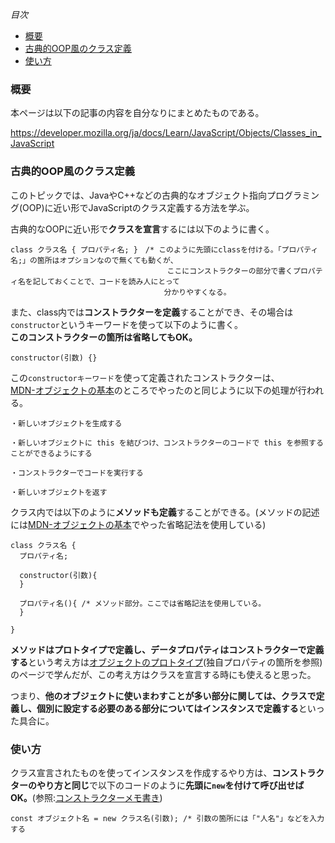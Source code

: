 *目次*
* [概要](#概要)
* [古典的OOP風のクラス定義](#古典的OOP風のクラス定義)
* [使い方](#使い方)

### 概要

本ページは以下の記事の内容を自分なりにまとめたものである。

https://developer.mozilla.org/ja/docs/Learn/JavaScript/Objects/Classes_in_JavaScript

### 古典的OOP風のクラス定義

このトピックでは、JavaやC++などの古典的なオブジェクト指向プログラミング(OOP)に近い形でJavaScriptのクラス定義する方法を学ぶ。

古典的なOOPに近い形で**クラスを宣言**するには以下のように書く。

```
class クラス名 { プロパティ名; }　/* このように先頭にclassを付ける。「プロパティ名;」の箇所はオプションなので無くても動くが、
                                   ここにコンストラクターの部分で書くプロパティ名を記しておくことで、コードを読み人にとって
　　　　　                          分かりやすくなる。
```

また、class内では**コンストラクターを定義**することができ、その場合は`constructor`というキーワードを使って以下のように書く。  
**このコンストラクターの箇所は省略してもOK。**

```
constructor(引数) {}
```

この`constructorキーワード`を使って定義されたコンストラクターは、  
[MDN-オブジェクトの基本](https://github.com/ren-github-account/Today-I-Learned/blob/main/JavaScript/MDN-%E3%82%AA%E3%83%96%E3%82%B8%E3%82%A7%E3%82%AF%E3%83%88%E3%81%AE%E5%9F%BA%E6%9C%AC.md#%E3%82%B3%E3%83%B3%E3%82%B9%E3%83%88%E3%83%A9%E3%82%AF%E3%82%BF%E3%83%BC%E3%81%AE%E5%B0%8E%E5%85%A5)のところでやったのと同じように以下の処理が行われる。

```
・新しいオブジェクトを生成する

・新しいオブジェクトに this を結びつけ、コンストラクターのコードで this を参照することができるようにする

・コンストラクターでコードを実行する

・新しいオブジェクトを返す
```

クラス内では以下のように**メソッドも定義**することができる。(メソッドの記述には[MDN-オブジェクトの基本](https://github.com/ren-github-account/Today-I-Learned/blob/main/JavaScript/MDN-%E3%82%AA%E3%83%96%E3%82%B8%E3%82%A7%E3%82%AF%E3%83%88%E3%81%AE%E5%9F%BA%E6%9C%AC.md)でやった省略記法を使用している)

```
class クラス名 {
  プロパティ名;

  constructor(引数){
  }

  プロパティ名(){ /* メソッド部分。ここでは省略記法を使用している。
  }

}
```

**メソッドはプロトタイプで定義し、データプロパティはコンストラクターで定義する**という考え方は[オブジェクトのプロトタイプ](https://developer.mozilla.org/ja/docs/Learn/JavaScript/Objects/Object_prototypes)(独自プロパティの箇所を参照)のページで学んだが、この考え方はクラスを宣言する時にも使えると思った。

つまり、**他のオブジェクトに使いまわすことが多い部分に関しては、クラスで定義し、個別に設定する必要のある部分についてはインスタンスで定義する**といった具合に。

### 使い方

クラス宣言されたものを使ってインスタンスを作成するやり方は、**コンストラクターのやり方と同じ**で以下のコードのように**先頭に`new`を付けて呼び出せばOK。**(参照:[コンストラクターメモ書き](https://github.com/ren-github-account/Today-I-Learned/blob/main/JavaScript/MDN-%E3%82%AA%E3%83%96%E3%82%B8%E3%82%A7%E3%82%AF%E3%83%88%E3%81%AE%E5%9F%BA%E6%9C%AC.md#%E3%82%B3%E3%83%B3%E3%82%B9%E3%83%88%E3%83%A9%E3%82%AF%E3%82%BF%E3%83%BC%E3%81%AE%E5%B0%8E%E5%85%A5))

```
const オブジェクト名 = new クラス名(引数); /* 引数の箇所には「"人名"」などを入力する
```
